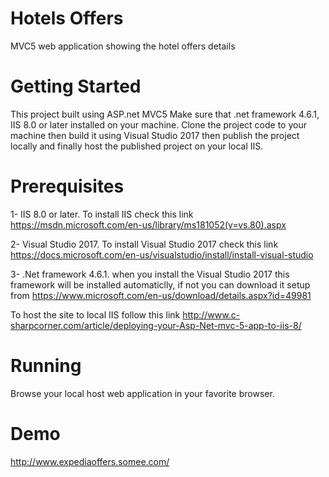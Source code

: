 # Hotels Offers
MVC5 web application showing the hotel offers details

# Getting Started
This project built using ASP.net MVC5 Make sure that .net framework 4.6.1, IIS 8.0 or later installed on your machine. Clone the project code to your machine then build it using Visual Studio 2017 then publish the project locally and finally host the published project on your local IIS.

# Prerequisites
1- IIS 8.0 or later.
To install IIS check this link 
https://msdn.microsoft.com/en-us/library/ms181052(v=vs.80).aspx

2- Visual Studio 2017.
To install Visual Studio 2017 check this link 
https://docs.microsoft.com/en-us/visualstudio/install/install-visual-studio

3- .Net framework 4.6.1.
when you install the Visual Studio 2017 this framework will be installed automaticlly, if not you can download it setup from
https://www.microsoft.com/en-us/download/details.aspx?id=49981

To host the site to local IIS follow this link 
http://www.c-sharpcorner.com/article/deploying-your-Asp-Net-mvc-5-app-to-iis-8/

# Running
Browse your local host web application in your favorite browser.

# Demo
http://www.expediaoffers.somee.com/

